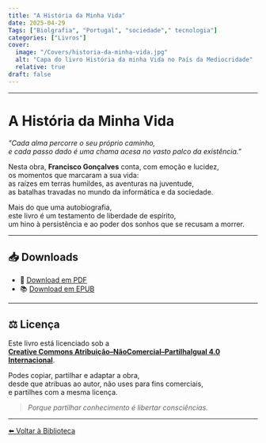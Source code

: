 ```yaml
---
title: "A História da Minha Vida"
date: 2025-04-29
Tags: ["Biolgrafia", "Portugal", "sociedade"," tecnologia"]
categories: ["Livros"]
cover:
  image: "/Covers/historia-da-minha-vida.jpg"
  alt: "Capa do livro História da minha Vida no País da Mediocridade"
  relative: true
draft: false
---
```


---

# A História da Minha Vida

_"Cada alma percorre o seu próprio caminho,  
e cada passo dado é uma chama acesa no vasto palco da existência."_

Nesta obra, **Francisco Gonçalves** conta, com emoção e lucidez,  
os momentos que marcaram a sua vida:  
as raízes em terras humildes, as aventuras na juventude,  
as batalhas travadas no mundo da informática e da sociedade.

Mais do que uma autobiografia,  
este livro é um testamento de liberdade de espírito,  
um hino à persistência e ao poder dos sonhos que se recusam a morrer.

---

## 📥 Downloads

- 📄 [Download em PDF]( /downloads/historia-da-minha-vida.pdf )
- 📚 [Download em EPUB]( /downloads/historia-da-minha-vida.epub )

---
## ⚖️ Licença

Este livro está licenciado sob a  
**[Creative Commons Atribuição–NãoComercial–PartilhaIgual 4.0 Internacional](https://creativecommons.org/licenses/by-nc-sa/4.0/)**.

Podes copiar, partilhar e adaptar a obra,  
desde que atribuas ao autor, não uses para fins comerciais,  
e partilhes com a mesma licença.

> *Porque partilhar conhecimento é libertar consciências.*
---

[⬅️ Voltar à Biblioteca](/)
